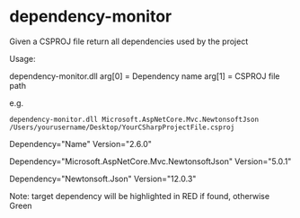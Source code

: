 # dependency-monitor
Given a CSPROJ file return all dependencies used by the project 


Usage:

dependency-monitor.dll 
  arg[0] = Dependency name
  arg[1] = CSPROJ file path
  
e.g.

```
dependency-monitor.dll Microsoft.AspNetCore.Mvc.NewtonsoftJson /Users/yourusername/Desktop/YourCSharpProjectFile.csproj
```

Dependency="Name" Version="2.6.0"

Dependency="Microsoft.AspNetCore.Mvc.NewtonsoftJson" Version="5.0.1"

Dependency="Newtonsoft.Json" Version="12.0.3" 

Note: target dependency will be highlighted in RED if found, otherwise Green

